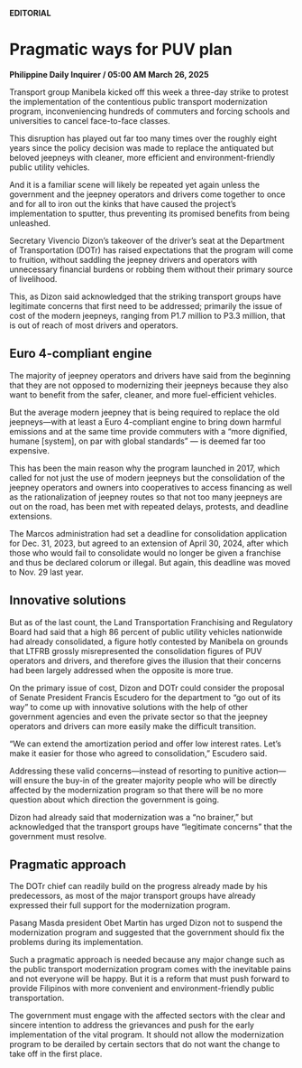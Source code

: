 **EDITORIAL**

# Pragmatic ways for PUV plan

****Philippine Daily Inquirer / 05:00 AM March 26, 2025****



Transport group Manibela kicked off this week a three-day strike to protest the implementation of the contentious public transport modernization program, inconveniencing hundreds of commuters and forcing schools and universities to cancel face-to-face classes.

This disruption has played out far too many times over the roughly eight years since the policy decision was made to replace the antiquated but beloved jeepneys with cleaner, more efficient and environment-friendly public utility vehicles.

And it is a familiar scene will likely be repeated yet again unless the government and the jeepney operators and drivers come together to once and for all to iron out the kinks that have caused the project’s implementation to sputter, thus preventing its promised benefits from being unleashed.

Secretary Vivencio Dizon’s takeover of the driver’s seat at the Department of Transportation (DOTr) has raised expectations that the program will come to fruition, without saddling the jeepney drivers and operators with unnecessary financial burdens or robbing them without their primary source of livelihood.

This, as Dizon said acknowledged that the striking transport groups have legitimate concerns that first need to be addressed; primarily the issue of cost of the modern jeepneys, ranging from P1.7 million to P3.3 million, that is out of reach of most drivers and operators.

## Euro 4-compliant engine

The majority of jeepney operators and drivers have said from the beginning that they are not opposed to modernizing their jeepneys because they also want to benefit from the safer, cleaner, and more fuel-efficient vehicles.

But the average modern jeepney that is being required to replace the old jeepneys—with at least a Euro 4-compliant engine to bring down harmful emissions and at the same time provide commuters with a “more dignified, humane [system], on par with global standards” — is deemed far too expensive.

This has been the main reason why the program launched in 2017, which called for not just the use of modern jeepneys but the consolidation of the jeepney operators and owners into cooperatives to access financing as well as the rationalization of jeepney routes so that not too many jeepneys are out on the road, has been met with repeated delays, protests, and deadline extensions.

The Marcos administration had set a deadline for consolidation application for Dec. 31, 2023, but agreed to an extension of April 30, 2024, after which those who would fail to consolidate would no longer be given a franchise and thus be declared colorum or illegal. But again, this deadline was moved to Nov. 29 last year.

## Innovative solutions

But as of the last count, the Land Transportation Franchising and Regulatory Board had said that a high 86 percent of public utility vehicles nationwide had already consolidated, a figure hotly contested by Manibela on grounds that LTFRB grossly misrepresented the consolidation figures of PUV operators and drivers, and therefore gives the illusion that their concerns had been largely addressed when the opposite is more true.

On the primary issue of cost, Dizon and DOTr could consider the proposal of Senate President Francis Escudero for the department to “go out of its way” to come up with innovative solutions with the help of other government agencies and even the private sector so that the jeepney operators and drivers can more easily make the difficult transition.

“We can extend the amortization period and offer low interest rates. Let’s make it easier for those who agreed to consolidation,” Escudero said.

Addressing these valid concerns—instead of resorting to punitive action—will ensure the buy-in of the greater majority people who will be directly affected by the modernization program so that there will be no more question about which direction the government is going.

Dizon had already said that modernization was a “no brainer,” but acknowledged that the transport groups have “legitimate concerns” that the government must resolve.

## Pragmatic approach

The DOTr chief can readily build on the progress already made by his predecessors, as most of the major transport groups have already expressed their full support for the modernization program.

Pasang Masda president Obet Martin has urged Dizon not to suspend the modernization program and suggested that the government should fix the problems during its implementation.

Such a pragmatic approach is needed because any major change such as the public transport modernization program comes with the inevitable pains and not everyone will be happy. But it is a reform that must push forward to provide Filipinos with more convenient and environment-friendly public transportation.

The government must engage with the affected sectors with the clear and sincere intention to address the grievances and push for the early implementation of the vital program. It should not allow the modernization program to be derailed by certain sectors that do not want the change to take off in the first place.
